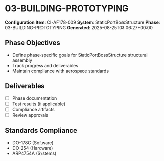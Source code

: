 # 03-BUILDING-PROTOTYPING

**Configuration Item**: CI-AF178-009
**System**: StaticPortBossStructure
**Phase**: 03-BUILDING-PROTOTYPING
**Generated**: 2025-08-25T08:06:27+00:00

## Phase Objectives
- Define phase-specific goals for StaticPortBossStructure structural assembly
- Track progress and deliverables
- Maintain compliance with aerospace standards

## Deliverables
- [ ] Phase documentation
- [ ] Test results (if applicable)
- [ ] Compliance artifacts
- [ ] Review approvals

## Standards Compliance
- DO-178C (Software)
- DO-254 (Hardware)
- ARP4754A (Systems)

